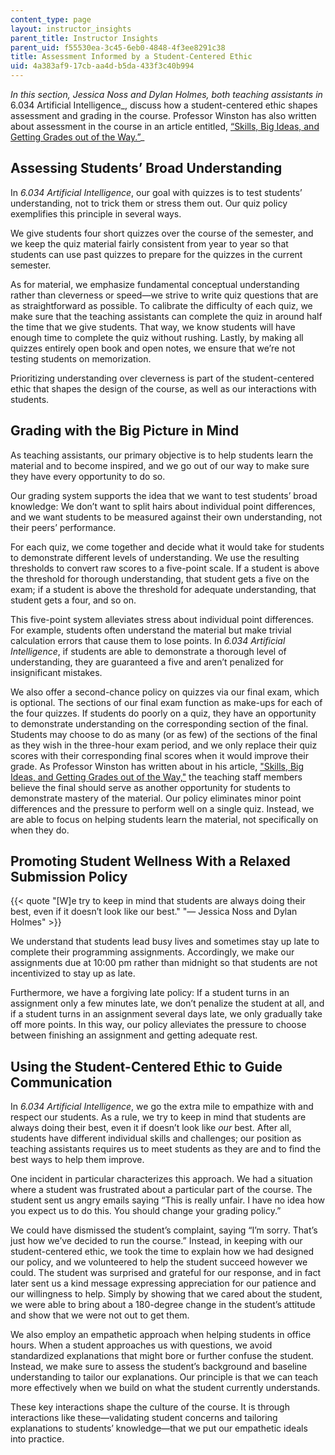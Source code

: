 ```yaml
---
content_type: page
layout: instructor_insights
parent_title: Instructor Insights
parent_uid: f55530ea-3c45-6eb0-4848-4f3ee8291c38
title: Assessment Informed by a Student-Centered Ethic
uid: 4a383af9-17cb-aa4d-b5da-433f3c40b994
---
```


_In this section, Jessica Noss and Dylan Holmes, both teaching assistants in_ 6.034 Artificial Intelligence_, discuss how a student-centered ethic shapes assessment and grading in the course. Professor Winston has also written about assessment in the course in an article entitled, [“Skills, Big Ideas, and Getting Grades out of the Way.”](http://web.mit.edu/fnl/volume/204/winston.html)_

Assessing Students’ Broad Understanding
---------------------------------------

In _6.034 Artificial Intelligence_, our goal with quizzes is to test students’ understanding, not to trick them or stress them out. Our quiz policy exemplifies this principle in several ways.

We give students four short quizzes over the course of the semester, and we keep the quiz material fairly consistent from year to year so that students can use past quizzes to prepare for the quizzes in the current semester. 

As for material, we emphasize fundamental conceptual understanding rather than cleverness or speed—we strive to write quiz questions that are as straightforward as possible. To calibrate the difficulty of each quiz, we make sure that the teaching assistants can complete the quiz in around half the time that we give students. That way, we know students will have enough time to complete the quiz without rushing. Lastly, by making all quizzes entirely open book and open notes, we ensure that we’re not testing students on memorization.

Prioritizing understanding over cleverness is part of the student-centered ethic that shapes the design of the course, as well as our interactions with students.

Grading with the Big Picture in Mind
------------------------------------

As teaching assistants, our primary objective is to help students learn the material and to become inspired, and we go out of our way to make sure they have every opportunity to do so.

Our grading system supports the idea that we want to test students’ broad knowledge: We don’t want to split hairs about individual point differences, and we want students to be measured against their own understanding, not their peers’ performance. 

For each quiz, we come together and decide what it would take for students to demonstrate different levels of understanding. We use the resulting thresholds to convert raw scores to a five-point scale. If a student is above the threshold for thorough understanding, that student gets a five on the exam; if a student is above the threshold for adequate understanding, that student gets a four, and so on.

This five-point system alleviates stress about individual point differences. For example, students often understand the material but make trivial calculation errors that cause them to lose points. In _6.034 Artificial Intelligence_, if students are able to demonstrate a thorough level of understanding, they are guaranteed a five and aren’t penalized for insignificant mistakes. 

We also offer a second-chance policy on quizzes via our final exam, which is optional. The sections of our final exam function as make-ups for each of the four quizzes. If students do poorly on a quiz, they have an opportunity to demonstrate understanding on the corresponding section of the final. Students may choose to do as many (or as few) of the sections of the final as they wish in the three-hour exam period, and we only replace their quiz scores with their corresponding final scores when it would improve their grade. As Professor Winston has written about in his article, ["Skills, Big Ideas, and Getting Grades out of the Way,"](http://web.mit.edu/fnl/volume/204/winston.html) the teaching staff members believe the final should serve as another opportunity for students to demonstrate mastery of the material. Our policy eliminates minor point differences and the pressure to perform well on a single quiz. Instead, we are able to focus on helping students learn the material, not specifically on when they do. 

Promoting Student Wellness With a Relaxed Submission Policy
-----------------------------------------------------------

{{< quote "[W]e try to keep in mind that students are always doing their best, even if it doesn’t look like our best." "— Jessica Noss and Dylan Holmes" >}}

We understand that students lead busy lives and sometimes stay up late to complete their programming assignments. Accordingly, we make our assignments due at 10:00 pm rather than midnight so that students are not incentivized to stay up as late.

Furthermore, we have a forgiving late policy: If a student turns in an assignment only a few minutes late, we don’t penalize the student at all, and if a student turns in an assignment several days late, we only gradually take off more points. In this way, our policy alleviates the pressure to choose between finishing an assignment and getting adequate rest.

Using the Student-Centered Ethic to Guide Communication
-------------------------------------------------------

In _6.034 Artificial Intelligence_, we go the extra mile to empathize with and respect our students. As a rule, we try to keep in mind that students are always doing their best, even it if doesn’t look like _our_ best. After all, students have different individual skills and challenges; our position as teaching assistants requires us to meet students as they are and to find the best ways to help them improve.

One incident in particular characterizes this approach. We had a situation where a student was frustrated about a particular part of the course. The student sent us angry emails saying “This is really unfair. I have no idea how you expect us to do this. You should change your grading policy.”

We could have dismissed the student’s complaint, saying “I’m sorry. That’s just how we’ve decided to run the course.” Instead, in keeping with our student-centered ethic, we took the time to explain how we had designed our policy, and we volunteered to help the student succeed however we could. The student was surprised and grateful for our response, and in fact later sent us a kind message expressing appreciation for our patience and our willingness to help. Simply by showing that we cared about the student, we were able to bring about a 180-degree change in the student’s attitude and show that we were not out to get them.

We also employ an empathetic approach when helping students in office hours. When a student approaches us with questions, we avoid standardized explanations that might bore or further confuse the student. Instead, we make sure to assess the student’s background and baseline understanding to tailor our explanations. Our principle is that we can teach more effectively when we build on what the student currently understands.

These key interactions shape the culture of the course. It is through interactions like these—validating student concerns and tailoring explanations to students’ knowledge—that we put our empathetic ideals into practice.